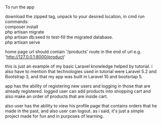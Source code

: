 To run the app

download the zipped tag, unpack to your desired location, in cmd run commands:<br>
composer install<br>
php artisan migrate<br>
php artisan db:seed to test-fill the migrated database.<br>
php artisan serve<br>

home page url should contain '/products' route in the end of url e.g. 'http://127.0.0.1:8000/product'

this is just an example of my basic Laravel knowledge helped by tutorial.
i also have to mention that technologies used in tutorial were Laravel 5.2 and Bootstrap 3, 
and that my app was built in Laravel 10 and bootsrtap 5.

app has the ability of registering new users and logging in those that are already registered.
logged user can add products into shopping cart and also make an order of products that are inside cart.

also user has the ability to view his profile page that contains orders that he made in the past, and also user can logout.
as i said, it's just a simple project made for fun and in purposes of learning.

